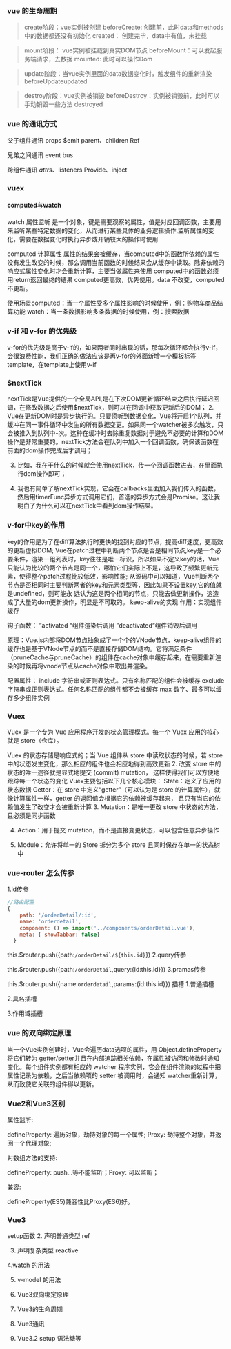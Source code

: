 ### vue 的生命周期
>create阶段：vue实例被创建 beforeCreate: 创建前，此时data和methods中的数据都还没有初始化 created： 创建完毕，data中有值，未挂载

>mount阶段： vue实例被挂载到真实DOM节点 beforeMount：可以发起服务端请求，去数据 mounted: 此时可以操作Dom

>update阶段：当vue实例里面的data数据变化时，触发组件的重新渲染 beforeUpdateupdated

>destroy阶段：vue实例被销毁 beforeDestroy：实例被销毁前，此时可以手动销毁一些方法 destroyed

### vue 的通讯方式
父子组件通讯 props $emit parent、children Ref

兄弟之间通讯 event bus

跨组件通讯 $attrs、$listeners Provide、inject

### vuex

#### computed与watch
watch 属性监听 是一个对象，键是需要观察的属性，值是对应回调函数，主要用来监听某些特定数据的变化，从而进行某些具体的业务逻辑操作,监听属性的变化，需要在数据变化时执行异步或开销较大的操作时使用

computed 计算属性 属性的结果会被缓存，当computed中的函数所依赖的属性没有发生改变的时候，那么调用当前函数的时候结果会从缓存中读取。除非依赖的响应式属性变化时才会重新计算，主要当做属性来使用 computed中的函数必须用return返回最终的结果 computed更高效，优先使用。data 不改变，computed 不更新。

使用场景computed：当一个属性受多个属性影响的时候使用，例：购物车商品结算功能 watch：当一条数据影响多条数据的时候使用，例：搜索数据

### v-if 和 v-for 的优先级
v-for的优先级是高于v-if的，如果两者同时出现的话，那每次循环都会执行v-if，会很浪费性能，我们正确的做法应该是再v-for的外面新增一个模板标签template，在template上使用v-if

### $nextTick
nextTick是Vue提供的一个全局API,是在下次DOM更新循环结束之后执行延迟回调，在修改数据之后使用$nextTick，则可以在回调中获取更新后的DOM；
2. Vue在更新DOM时是异步执行的。只要侦听到数据变化，Vue将开启1个队列，并缓冲在同一事件循环中发生的所有数据变更。如果同一个watcher被多次触发，只会被推入到队列中-次。这种在缓冲时去除重复数据对于避免不必要的计算和DOM操作是非常重要的。nextTick方法会在队列中加入一个回调函数，确保该函数在前面的dom操作完成后才调用；

3. 比如，我在干什么的时候就会使用nextTick，传一个回调函数进去，在里面执行dom操作即可；

4. 我也有简单了解nextTick实现，它会在callbacks里面加入我们传入的函数，然后用timerFunc异步方式调用它们，首选的异步方式会是Promise。这让我明白了为什么可以在nextTick中看到dom操作结果。

### v-for中key的作用
key的作用是为了在diff算法执行时更快的找到对应的节点，提高diff速度，更高效的更新虚拟DOM;
Vue在patch过程中判断两个节点是否是相同节点,key是一个必要条件，渲染一组列表时，key往往是唯一标识，所以如果不定义key的话，Vue只能认为比较的两个节点是同一个，哪怕它们实际上不是，这导致了频繁更新元素，使得整个patch过程比较低效，影响性能;
从源码中可以知道，Vue判断两个节点是否相同时主要判断两者的key和元素类型等，因此如果不设置key,它的值就是undefined，则可能永 远认为这是两个相同的节点，只能去做更新操作，这造成了大量的dom更新操作，明显是不可取的。
keep-alive的实现
作用：实现组件缓存

钩子函数： ”activated “组件渲染后调用 ”deactivated“组件销毁后调用

原理：Vue.js内部将DOM节点抽象成了一个个的VNode节点，keep-alive组件的缓存也是基于VNode节点的而不是直接存储DOM结构。它将满足条件（pruneCache与pruneCache）的组件在cache对象中缓存起来，在需要重新渲染的时候再将vnode节点从cache对象中取出并渲染。

配置属性： include 字符串或正则表达式。只有名称匹配的组件会被缓存 exclude 字符串或正则表达式。任何名称匹配的组件都不会被缓存 max 数字、最多可以缓存多少组件实例

### Vuex
Vuex 是一个专为 Vue 应用程序开发的状态管理模式。每一个 Vuex 应用的核心就是 store（仓库）。

Vuex 的状态存储是响应式的；当 Vue 组件从 store 中读取状态的时候，若 store 中的状态发生变化，那么相应的组件也会相应地得到高效更新
2. 改变 store 中的状态的唯一途径就是显式地提交 (commit) mutation， 这样使得我们可以方便地跟踪每一个状态的变化 Vuex主要包括以下几个核心模块：
State：定义了应用的状态数据
Getter：在 store 中定义“getter”（可以认为是 store 的计算属性），就像计算属性一样，getter 的返回值会根据它的依赖被缓存起来， 且只有当它的依赖值发生了改变才会被重新计算
3. Mutation：是唯一更改 store 中状态的方法，且必须是同步函数

4. Action：用于提交 mutation，而不是直接变更状态，可以包含任意异步操作

5. Module：允许将单一的 Store 拆分为多个 store 且同时保存在单一的状态树中

### vue-router 怎么传参
1.id传参
```js
//路由配置
{
    path: '/orderDetail/:id',
    name: 'orderdetail',
    component: () => import('../components/orderDetail.vue'),
    meta: { showTabbar: false}
  }
```
this.$router.push({path:`/orderDetail/${this.id}`})
2.query传参

this.$router.push({path:`/orderDetail`,query:{id:this.id}})
3.pramas传参

this.$router.push({name:`orderdetail`,params:{id:this.id}})
插槽
1.普通插槽

2.具名插槽

3.作用域插槽

### vue 的双向绑定原理
当一个Vue实例创建时，Vue会遍历data选项的属性，用 Object.defineProperty 将它们转为 getter/setter并且在内部追踪相关依赖，在属性被访问和修改时通知变化。每个组件实例都有相应的 watcher 程序实例，它会在组件渲染的过程中把属性记录为依赖，之后当依赖项的 setter 被调用时，会通知 watcher重新计算，从而致使它关联的组件得以更新。

### Vue2和Vue3区别
属性监听:

defineProperty: 遍历对象，劫持对象的每一个属性; Proxy: 劫持整个对象，并返回一个代理对象;

对数组方法的支持:

defineProperty: push...等不能监听；Proxy: 可以监听；

兼容:

defineProperty(ES5)兼容性比Proxy(ES6)好。

### Vue3
setup函数
2. 声明普通类型 ref

3. 声明复杂类型 reactive

4.watch 的用法

5. v-model 的用法

6. Vue3双向绑定原理

7. Vue3的生命周期

8. Vue3通讯

9. Vue3.2 setup 语法糖等